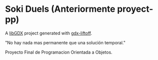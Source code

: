 # Soki Duels (Anteriormente proyect-pp)

A [libGDX](https://libgdx.com/) project generated with [gdx-liftoff](https://github.com/tommyettinger/gdx-liftoff).

"No hay nada mas permanente que una solución temporal."

Proyecto Final de Programacion Orientada a Objetos.
